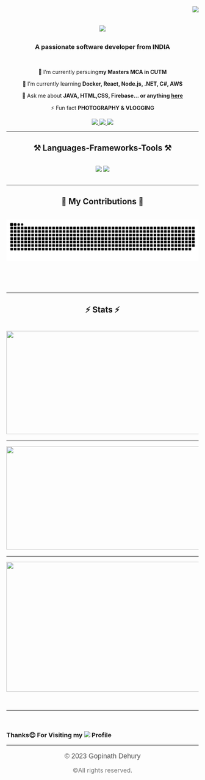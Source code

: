 <img align="right" src="https://visitor-badge.laobi.icu/badge?page_id=Gopinath-Dehury.Gopinath-Dehury" />
<h1 align="center">
    <img src="https://readme-typing-svg.herokuapp.com/?font=Righteous&size=35&center=true&vCenter=true&width=500&height=70&duration=4000&lines=Hi+There!+👋;+I'm+Gopinath+Dehury!;+I'm+a+Software+Developer!;+I'm+a+Android+App+Developer!;" />
</h1>

<h3 align="center">A passionate software developer from INDIA</h3>

<br/>

<div align="center">
 
 🔭 I’m currently persuing**my Masters MCA in CUTM**
 
 🌱 I’m currently learning **Docker, React, Node.js, .NET, C#, AWS**

💬 Ask me about **JAVA, HTML,CSS, Firebase... or anything [here](https://www.linkedin.com/in/gopinathdehury)**

⚡ Fun fact **PHOTOGRAPHY & VLOGGING**

 </div>
 
<div align="center"> 
  <a href="mailto:gopinath90biku@gmail.com">
    <img src="https://img.shields.io/badge/Gmail-333333?style=for-the-badge&logo=gmail&logoColor=red" />
  </a>
  <a href="www.linkedin.com/in/gopinathdehury" target="_blank">
    <img src="https://img.shields.io/badge/LinkedIn-0077B5?style=for-the-badge&logo=linkedin&logoColor=white" target="_blank" />
  </a>
  <a href="https://gopinath-dehury.github.io/MyPortfolio/" target="_blank">
     <img src="https://img.shields.io/badge/Portfolio-FF5722?style=for-the-badge&logo=todoist&logoColor=white" target="_blank" /> <!-- sqlite, safari, google-chrome are other good icon options -->
  </a>
</div>

 <hr/>
 
<h2 align="center">⚒️ Languages-Frameworks-Tools ⚒️</h2>
<br/>
<div align="center">
    <img src="https://skillicons.dev/icons?i=react,bootstrap,spring,html,css,vscode,github,figma,androidstudio,git,aws,dotnet,idea,postman" />
    <img src="https://skillicons.dev/icons?i=nodejs,python,js,firebase,mongodb,c,java,mysql,docker,gcp,java,php,sqlite,powershell" /><br>
</div>

<br/>
<hr/>

<div align="center">
  <h2>🐍 My Contributions 🐍</h2>
  <br>
  <img alt="snake eating my contributions" src="https://raw.githubusercontent.com/salesp07/salesp07/output/github-contribution-grid-snake.svg" />
  
  <br/><br/><br/>
</div>

<hr/>

<h2 align="center">⚡ Stats ⚡</h2>
<br>
<div align=center>
  <img  height="270" width="650" src="https://github-readme-stats.vercel.app/api?username=Gopinath-Dehury&theme=highcontrast&show_icons=true&hide_border=false&count_private=true"/><hr>
      <img height="270" width="650" src="https://github-readme-streak-stats.herokuapp.com/?user=Gopinath-Dehury&theme=highcontrast&hide_border=false" />
<hr/>
    <img height="340" width="630" align="center" src="https://github-readme-stats.vercel.app/api/top-langs/?username=Gopinath-Dehury&theme=highcontrast&show_icons=true&hide_border=false&layout=compact" />
 
</div>
<br/><br/>

<hr/>

<br/>


<h3>Thanks😊 For Visiting my <img src="https://skillicons.dev/icons?i=github" href="https://github.com/Gopinath-Dehury"> Profile</h3><hr>
<div align="center">
    <p style="font-family: 'Arial', sans-serif; font-size: 18px; color: #555; margin-bottom: 0;">
    &copy; 2023 Gopinath Dehury
  </p>
  <p style="font-size: 16px; color: #777;">
    &copy;All rights reserved.
  </p>
</div>

<br/>
